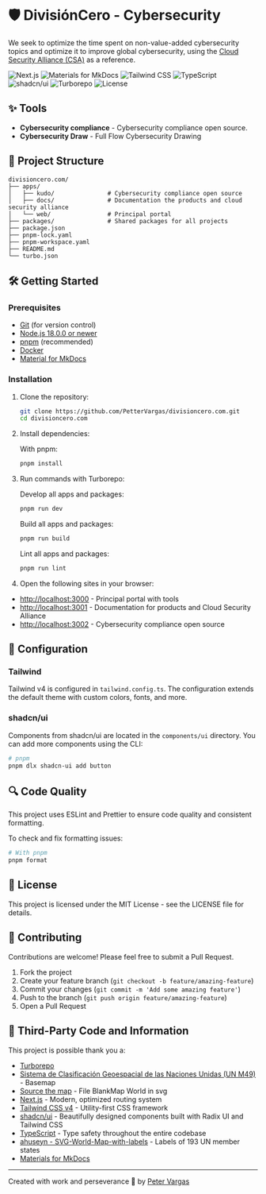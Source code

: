 # 🛡️ DivisiónCero - Cybersecurity

We seek to optimize the time spent on non-value-added cybersecurity topics and optimize it to improve global cybersecurity, using the [Cloud Security Alliance (CSA)](https://cloudsecurityalliance.org/) as a reference.

![Next.js](https://img.shields.io/badge/Next.js-14-black)
![Materials for MkDocs](https://img.shields.io/badge/MkDocs%20Material-9.2.0-blue)
![Tailwind CSS](https://img.shields.io/badge/Tailwind-v4-38bdf8)
![TypeScript](https://img.shields.io/badge/TypeScript-5-blue)
![shadcn/ui](https://img.shields.io/badge/shadcn/ui-latest-black)
![Turborepo](https://img.shields.io/badge/Turborepo-1.9.0-black)
![License](https://img.shields.io/badge/license-MIT-blue)


## ✨ Tools

- **Cybersecurity compliance** - Cybersecurity compliance open source.
- **Cybersecurity Draw** - Full Flow Cybersecurity Drawing


## 📂 Project Structure

```
divisioncero.com/
├── apps/
│   ├── kudo/               # Cybersecurity compliance open source
│   ├── docs/               # Documentation the products and cloud security alliance
│   └── web/                # Principal portal
├── packages/               # Shared packages for all projects
├── package.json
├── pnpm-lock.yaml
├── pnpm-workspace.yaml
├── README.md
└── turbo.json
```

## 🛠️ Getting Started

### Prerequisites

- [Git](https://git-scm.com/) (for version control)
- [Node.js 18.0.0 or newer](https://nodejs.org/en/download/)
- [pnpm](https://pnpm.io/) (recommended)
- [Docker](https://www.docker.com/)
- [Material for MkDocs](https://squidfunk.github.io/mkdocs-material/)

### Installation

1. Clone the repository:
   ```bash
   git clone https://github.com/PetterVargas/divisioncero.com.git
   cd divisioncero.com
   ```

2. Install dependencies:

   With pnpm:
   ```bash
   pnpm install
   ```

3. Run commands with Turborepo:

   Develop all apps and packages:

   ```bash
   pnpm run dev
   ```

   Build all apps and packages:

   ```bash
   pnpm run build
   ```

   Lint all apps and packages:

   ```bash
   pnpm run lint
   ```

4. Open the following sites in your browser:

- [http://localhost:3000](http://localhost:3000) - Principal portal with tools
- [http://localhost:3001](http://localhost:3001) - Documentation for products and Cloud Security Alliance
- [http://localhost:3002](http://localhost:3002) - Cybersecurity compliance open source


## 🔧 Configuration

### Tailwind

Tailwind v4 is configured in `tailwind.config.ts`. The configuration extends the default theme with custom colors, fonts, and more.

### shadcn/ui

Components from shadcn/ui are located in the `components/ui` directory. You can add more components using the CLI:

```bash
# pnpm
pnpm dlx shadcn-ui add button
```

## 🔍 Code Quality

This project uses ESLint and Prettier to ensure code quality and consistent formatting.

To check and fix formatting issues:

```bash
# With pnpm
pnpm format
```

## 📄 License

This project is licensed under the MIT License - see the LICENSE file for details.

## 👥 Contributing

Contributions are welcome! Please feel free to submit a Pull Request.

1. Fork the project
2. Create your feature branch (`git checkout -b feature/amazing-feature`)
3. Commit your changes (`git commit -m 'Add some amazing feature'`)
4. Push to the branch (`git push origin feature/amazing-feature`)
5. Open a Pull Request


## 🤝 Third-Party Code and Information

This project is possible thank you a:

- [Turborepo](https://turbo.build/)
- [Sistema de Clasificación Geoespacial de las Naciones Unidas (UN M49)](https://en.wikipedia.org/wiki/UN_M49) - Basemap
- [Source the map](https://commons.wikimedia.org/wiki/File:BlankMap-World.svg) - File BlankMap World in svg
- [Next.js](https://nextjs.org/) - Modern, optimized routing system
- [Tailwind CSS v4](https://tailwindcss.com/) - Utility-first CSS framework
- [shadcn/ui](https://ui.shadcn.com/) - Beautifully designed components built with Radix UI and Tailwind CSS
- [TypeScript](https://www.typescriptlang.org/) - Type safety throughout the entire codebase
- [ahuseyn - SVG-World-Map-with-labels](https://github.com/ahuseyn/SVG-World-Map-with-labels) - Labels of 193 UN member states
- [Materials for MkDocs](https://squidfunk.github.io/mkdocs-material/)

---
Created with work and perseverance 💚 by [Peter Vargas](https://petervargas.com/)